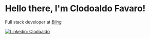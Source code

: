 # Hello there, I'm Clodoaldo Favaro! 

Full stack developer at *[Bling](https://www.bling.com.br)*

[![Linkedin: Clodoaldo](https://img.shields.io/badge/-clodoaldo-blue?style=flat-square&logo=Linkedin&logoColor=white&link=https://www.linkedin.com/in/anmol-p-singh/)](https://www.linkedin.com/in/clodoaldofavaro/)
<!---
clodoaldofavaro/clodoaldofavaro is a ✨ special ✨ repository because its `README.md` (this file) appears on your GitHub profile.
You can click the Preview link to take a look at your changes.
--->
